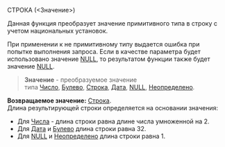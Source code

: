 СТРОКА (<Значение>)

Данная функция преобразует значение примитивного типа в строку с учетом национальных установок.

При применении к не примитивному типу выдается ошибка при попытке выполнения запроса. Если в качестве параметра будет использовано значение [NULL](v8help://SyntaxHelperQueries/NULL), то результатом функции также будет значение [NULL](v8help://SyntaxHelperQueries/NULL). 

> **Значение** - преобразуемое значение типа [Число](v8help://SyntaxHelperQueries/LitHum), [Булево](v8help://SyntaxHelperLanguage/def_Boolean), [Строка](v8help://SyntaxHelperQueries/LitString), [Дата](v8help://SyntaxHelperQueries/LitDate), [NULL](v8help://SyntaxHelperQueries/NULL), [Неопределено](v8help://SyntaxHelperQueries/Undefined).

**Возвращаемое значение:** [Строка](v8help://SyntaxHelperQueries/LitString).   
Длина результирующей строки определяется на основании значения:

- Для [Числа](v8help://SyntaxHelperQueries/LitHum) - длина строки равна длине числа умноженной на 2.  
- Для [Дата](v8help://SyntaxHelperQueries/LitDate) и [Булево](v8help://SyntaxHelperLanguage/def_Boolean) длина строки равна 32. 
- Для [NULL](v8help://SyntaxHelperQueries/NULL) и [Неопределено](v8help://SyntaxHelperQueries/Undefined) длина строки равна 1.